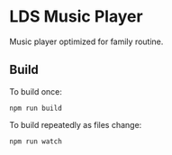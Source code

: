 # LDS Music Player

Music player optimized for family routine.


## Build

To build once:

```
npm run build
```

To build repeatedly as files change:

```
npm run watch
```
